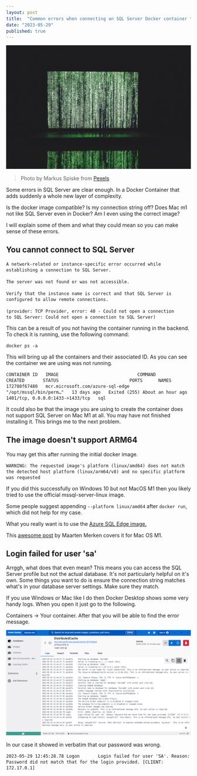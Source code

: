 ```yaml
---
layout: post
title:  "Common errors when connecting an SQL Server Docker container to a .NET application on MacOS M1"
date: "2023-05-29"
published: true
---
```

<img src="../images/CommonSQLServerErrorsOnMacOsM1/pexels-markus-spiske-225769.jpg" class="image fit" alt="Title image of Matrix like art."/>

> Photo by Markus Spiske from [Pexels](https://www.pexels.com/photo/green-and-white-line-illustration-225769/)


Some errors in SQL Server are clear enough. In a Docker Container that adds suddenly a whole new layer of complexity.

Is the docker image compatible?
Is my connection string off?
Does Mac m1 not like SQL Server even in Docker?
Am I even using the correct image?

I will explain some of them and what they could mean so you can make sense of these errors.


## You cannot connect to SQL Server ##

```dotnetcli
A network-related or instance-specific error occurred while establishing a connection to SQL Server.

The server was not found or was not accessible. 

Verify that the instance name is correct and that SQL Server is configured to allow remote connections. 

(provider: TCP Provider, error: 40 - Could not open a connection 
to SQL Server: Could not open a connection to SQL Server)
```

This can be a result of you not having the container running in the backend. To check it is running, use the following command: 

```dotnetcli
docker ps -a
```

This will bring up all the containers and their associated ID. As you can see the container we are using was not running.

```dotnetcli
CONTAINER ID   IMAGE                              COMMAND                  CREATED       STATUS                           PORTS      NAMES
172708f67480   mcr.microsoft.com/azure-sql-edge   "/opt/mssql/bin/perm…"   13 days ago   Exited (255) About an hour ago   1401/tcp, 0.0.0.0:1433->1433/tcp   sql
```

It could also be that the image you are using to create the container does not support SQL Server on Mac M1 at all. You may have not finished installing it. This brings me to the next problem.

## The image doesn't support ARM64 ##

You may get this after running the initial docker image.

```dotnetcli
WARNING: The requested image's platform (linux/amd64) does not match the detected host platform (linux/arm64/v8) and no specific platform was requested
```

If you did this successfully on Windows 10 but not MacOS M1 then you likely tried to use the official mssql-server-linux image.

Some people suggest appending `--platform linux/amd64` after `docker run`, which did not help for my case.  

What you really want is to use the [Azure SQL Edge image.](https://hub.docker.com/_/microsoft-azure-sql-edge)

This [awesome post](https://medium.com/agilix/docker-express-running-a-local-sql-server-express-204890cff699) by Maarten Merken covers it for Mac OS M1. 

## Login failed for user 'sa' ##

Arrggh, what does that even mean? This means you can access the SQL Server profile but not the actual database. It's not particularly helpful on it's own. Some things you want to do is ensure the connection string matches what's in your database server settings. Make sure they match.

If you use Windows or Mac like I do then Docker Desktop shows some very handy logs. When you open it just go to the following.

Containers -> Your container. After that you will be able to find the error message. 

<img src="../images/CommonSQLServerErrorsOnMacOsM1/WrongPassword.png" class="image fit" alt="Docker Desktop window showing error."/>

In our case it showed in verbatim that our password was wrong.

```
2023-05-29 12:45:28.78 Logon       Login failed for user 'SA'. Reason: Password did not match that for the login provided. [CLIENT: 172.17.0.1]
```
